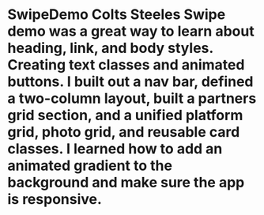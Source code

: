 # SwipeDemo Colts Steeles Swipe demo was a great way to learn about heading, link, and body styles. Creating text classes and animated buttons. I built out a nav bar, defined a two-column layout, built a partners grid section, and a unified platform grid, photo grid, and reusable card classes. I learned how to add an animated gradient to the background and make sure the app is responsive. 
